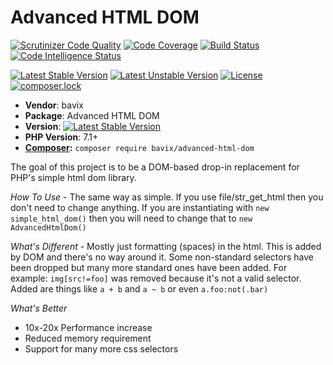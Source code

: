 # Advanced HTML DOM

[![Scrutinizer Code Quality](https://scrutinizer-ci.com/g/bavix/advanced-html-dom/badges/quality-score.png?b=master)](https://scrutinizer-ci.com/g/bavix/advanced-html-dom/?branch=master)
[![Code Coverage](https://scrutinizer-ci.com/g/bavix/advanced-html-dom/badges/coverage.png?b=master)](https://scrutinizer-ci.com/g/bavix/advanced-html-dom/?branch=master)
[![Build Status](https://scrutinizer-ci.com/g/bavix/advanced-html-dom/badges/build.png?b=master)](https://scrutinizer-ci.com/g/bavix/advanced-html-dom/build-status/master)
[![Code Intelligence Status](https://scrutinizer-ci.com/g/bavix/advanced-html-dom/badges/code-intelligence.svg?b=master)](https://scrutinizer-ci.com/code-intelligence)

[![Latest Stable Version](https://poser.pugx.org/bavix/advanced-html-dom/v/stable)](https://packagist.org/packages/bavix/advanced-html-dom)
[![Latest Unstable Version](https://poser.pugx.org/bavix/advanced-html-dom/v/unstable)](https://packagist.org/packages/bavix/advanced-html-dom)
[![License](https://poser.pugx.org/bavix/advanced-html-dom/license)](https://packagist.org/packages/bavix/advanced-html-dom)
[![composer.lock](https://poser.pugx.org/bavix/advanced-html-dom/composerlock)](https://packagist.org/packages/bavix/advanced-html-dom)

* **Vendor**: bavix
* **Package**: Advanced HTML DOM
* **Version**: [![Latest Stable Version](https://poser.pugx.org/bavix/advanced-html-dom/v/stable)](https://packagist.org/packages/bavix/advanced-html-dom)
* **PHP Version**: 7.1+ 
* **[Composer](https://getcomposer.org/):** `composer require bavix/advanced-html-dom`

The goal of this project is to be a DOM-based drop-in replacement for PHP's simple html dom library.

*How To Use* - The same way as simple. If you use file/str_get_html then you don't need to change anything. If you are instantiating with `new simple_html_dom()` then you will need to change that to `new AdvancedHtmlDom()`

*What's Different* - Mostly just formatting (spaces) in the html. This is added by DOM and there's no way around it. Some non-standard selectors have been dropped but many more standard ones have been added. For example: `img[src!=foo]` was removed because it's not a valid selector. Added are things like `a + b` and `a ~ b` or even `a.foo:not(.bar)`

*What's Better*
- 10x-20x Performance increase
- Reduced memory requirement
- Support for many more css selectors
